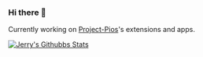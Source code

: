 ### Hi there 👋

Currently working on [Project-Pios](https://github.com/AccessRetrieved/Project-Pios)'s extensions and apps.

[![Jerry's Githubbs Stats](https://github-readme-stats.vercel.app/api?username=AccessRetrieved)](https://github.com/AccessRetrieved)
